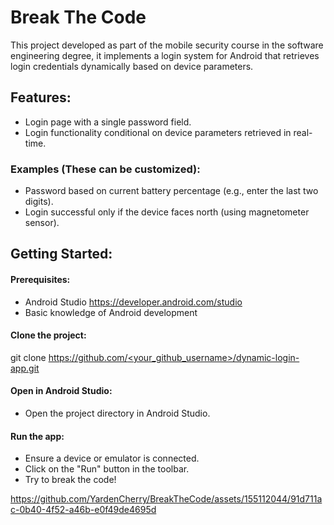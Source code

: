 # Break The Code

This project developed as part of the mobile security course in the software engineering degree, it implements a login system for Android that retrieves login credentials dynamically based on device parameters.

## Features:

- Login page with a single password field.
- Login functionality conditional on device parameters retrieved in real-time.
### Examples (These can be customized):

- Password based on current battery percentage (e.g., enter the last two digits).
- Login successful only if the device faces north (using magnetometer sensor).
## Getting Started:

#### Prerequisites:

- Android Studio https://developer.android.com/studio
- Basic knowledge of Android development

#### Clone the project:

git clone [https://github.com/<your_github_username>/dynamic-login-app.git](https://github.com/YardenCherry/BreakTheCode)

#### Open in Android Studio:

- Open the project directory in Android Studio.
#### Run the app:

- Ensure a device or emulator is connected.
- Click on the "Run" button in the toolbar.
- Try to break the code!



https://github.com/YardenCherry/BreakTheCode/assets/155112044/91d711ac-0b40-4f52-a46b-e0f49de4695d


